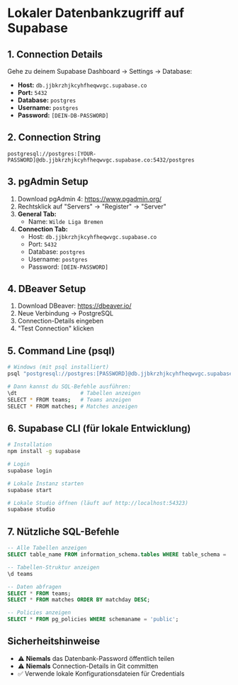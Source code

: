 # Lokaler Datenbankzugriff auf Supabase

## 1. Connection Details

Gehe zu deinem Supabase Dashboard → Settings → Database:

- **Host:** `db.jjbkrzhjkcyhfheqwvgc.supabase.co`
- **Port:** `5432`
- **Database:** `postgres`
- **Username:** `postgres`
- **Password:** `[DEIN-DB-PASSWORD]`

## 2. Connection String

```
postgresql://postgres:[YOUR-PASSWORD]@db.jjbkrzhjkcyhfheqwvgc.supabase.co:5432/postgres
```

## 3. pgAdmin Setup

1. Download pgAdmin 4: https://www.pgadmin.org/
2. Rechtsklick auf "Servers" → "Register" → "Server"
3. **General Tab:**
   - Name: `Wilde Liga Bremen`
4. **Connection Tab:**
   - Host: `db.jjbkrzhjkcyhfheqwvgc.supabase.co`
   - Port: `5432`
   - Database: `postgres`
   - Username: `postgres`
   - Password: `[DEIN-PASSWORD]`

## 4. DBeaver Setup

1. Download DBeaver: https://dbeaver.io/
2. Neue Verbindung → PostgreSQL
3. Connection-Details eingeben
4. "Test Connection" klicken

## 5. Command Line (psql)

```bash
# Windows (mit psql installiert)
psql "postgresql://postgres:[PASSWORD]@db.jjbkrzhjkcyhfheqwvgc.supabase.co:5432/postgres"

# Dann kannst du SQL-Befehle ausführen:
\dt                    # Tabellen anzeigen
SELECT * FROM teams;   # Teams anzeigen
SELECT * FROM matches; # Matches anzeigen
```

## 6. Supabase CLI (für lokale Entwicklung)

```bash
# Installation
npm install -g supabase

# Login
supabase login

# Lokale Instanz starten
supabase start

# Lokale Studio öffnen (läuft auf http://localhost:54323)
supabase studio
```

## 7. Nützliche SQL-Befehle

```sql
-- Alle Tabellen anzeigen
SELECT table_name FROM information_schema.tables WHERE table_schema = 'public';

-- Tabellen-Struktur anzeigen
\d teams

-- Daten abfragen
SELECT * FROM teams;
SELECT * FROM matches ORDER BY matchday DESC;

-- Policies anzeigen
SELECT * FROM pg_policies WHERE schemaname = 'public';
```

## Sicherheitshinweise

- ⚠️ **Niemals** das Datenbank-Password öffentlich teilen
- ⚠️ **Niemals** Connection-Details in Git committen
- ✅ Verwende lokale Konfigurationsdateien für Credentials
